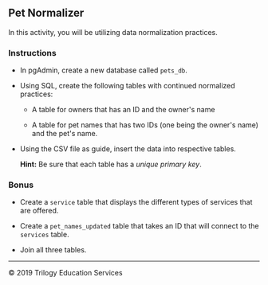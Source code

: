 ## Pet Normalizer 

In this activity, you will be utilizing data normalization practices.

### Instructions

* In pgAdmin, create a new database called `pets_db`.

* Using SQL, create the following tables with continued normalized practices:

  * A table for owners that has an ID and the owner's name

  * A table for pet names that has two IDs (one being the owner's name) and the pet's name.

* Using the CSV file as guide, insert the data into respective tables.

  **Hint:** Be sure that each table has a *unique primary key*.

### Bonus

* Create a `service` table that displays the different types of services that are offered.

* Create a `pet_names_updated` table that takes an ID that will connect to the `services` table.

* Join all three tables.

---

© 2019 Trilogy Education Services
